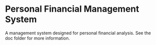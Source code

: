 # Personal Financial Management System
 A management system designed for personal financial analysis. See the doc folder for more information.
